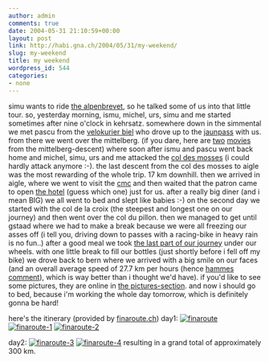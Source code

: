 ```yaml
---
author: admin
comments: true
date: 2004-05-31 21:10:59+00:00
layout: post
link: http://habi.gna.ch/2004/05/31/my-weekend/
slug: my-weekend
title: my weekend
wordpress_id: 544
categories:
- none
---
```


simu wants to ride [the alpenbrevet](http://www.alpenbrevet.ch/inhalt/deutsch/strecken_d.htm), so he talked some of us into that little tour.
so, yesterday morning, ismu, michel, urs, simu and me started sometimes after nine o'clock in kehrsatz. somewhere down in the simmental we met pascu from the [velokurier biel](http://velokurierbiel.ch/) who drove up to the [jaunpass](http://www.jaunpass.ch/) with us. from there we went over the mittelberg.
(if you dare, here are [two](http://habi.gna.ch/blog/images/MOV01010.MPG) [movies](http://habi.gna.ch/blog/images/MOV01012.MPG) from the mittelberg-descent)
where soon after ismu and pascu went back home and michel, simu, urs and me attacked the [col des mosses](http://www.schweizerseiten.ch/info/info_col_des_mosses.htm) (i could hardly attack anymore :-). the last descent from the col des mosses to aigle was the most rewarding of the whole trip. 17 km downhill. then we arrived in aigle, where we went to visit the [cmc](http://www.cmc-aigle.ch/En/) and then waited that the patron came to open [the hotel](http://www.aigle.ch/hotel.php) (guess which one) just for us.
after a really big diner (and i mean BIG) we all went to bed and slept like babies :-)
on the second day we started with the col de la croix (the steepest and longest one on our journey) and then went over the col du pillon. then we managed to get until gstaad where we had to make a break because we were all freezing our asses off (i tell you, driving down to passes with a racing-bike in heavy rain is no fun..)
after a good meal we took [the last part of our journey](http://www.finaroute.ch/finaroute/finaroute?lang_suffix=de&start=gstaad&ziel=bern&kurz=on&karte=on) under our wheels. with one little break to fill our bottles (just shortly before i fell off my bike) we drove back to bern where we arrived with a big smile on our faces (and an overall average speed of 27.7 km per hours (hence [hammes comment](http://habi.gna.ch/blog/archives/000334.html)), which is way better than i thought we'd have).
if you'd like to see some pictures, they are online in [the pictures-section](http://habi.gna.ch/pics/Passfahrt).
and now i should go to bed, because i'm working the whole day tomorrow, which is definitely gonna be hard!

here's the itinerary (provided by [finaroute.ch](http://www.finaroute.ch/))
day1:
[![finaroute](http://habi.gna.ch/blog/images/finaroute-tm.jpg)](http://habi.gna.ch/blog/images/finaroute.png) [![finaroute-1](http://habi.gna.ch/blog/images/finaroute-1-tm.jpg)](http://habi.gna.ch/blog/images/finaroute-1.png) [![finaroute-2](http://habi.gna.ch/blog/images/finaroute-2-tm.jpg)](http://habi.gna.ch/blog/images/finaroute-2.png)

day2:
[![finaroute-3](http://habi.gna.ch/blog/images/finaroute-3-tm.jpg)](http://habi.gna.ch/blog/images/finaroute-3.png) [![finaroute-4](http://habi.gna.ch/blog/images/finaroute-4-tm.jpg)](http://habi.gna.ch/blog/images/finaroute-4.png)
resulting in a grand total of approximately 300 km.
